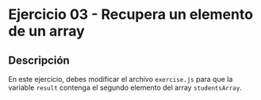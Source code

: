 # Ejercicio 03 - Recupera un elemento de un array

## Descripción

En este ejercicio, debes modificar el archivo `exercise.js` para que la variable `result` contenga el segundo elemento del array `studentsArray`.
